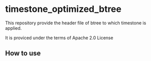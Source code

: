 # timestone_optimized_btree

This repository provide the header file of btree to which timestone is applied.

It is proviced under the terms of Apache 2.0 License

## How to use
